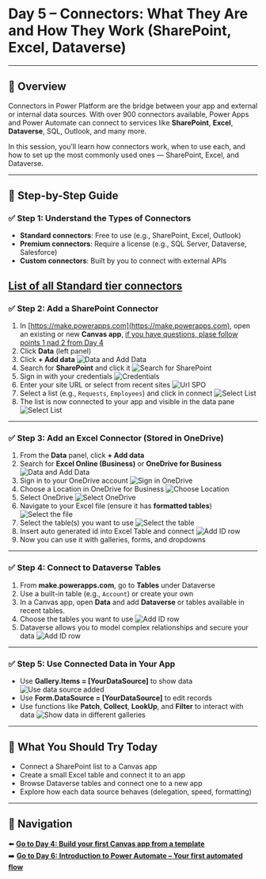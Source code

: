 # Day 5 – Connectors: What They Are and How They Work (SharePoint, Excel, Dataverse)

---

## 📝 Overview

Connectors in Power Platform are the bridge between your app and external or internal data sources. With over 900 connectors available, Power Apps and Power Automate can connect to services like **SharePoint**, **Excel**, **Dataverse**, SQL, Outlook, and many more.

In this session, you’ll learn how connectors work, when to use each, and how to set up the most commonly used ones — SharePoint, Excel, and Dataverse.

---

## 🧭 Step-by-Step Guide

### ✅ Step 1: Understand the Types of Connectors

- **Standard connectors**: Free to use (e.g., SharePoint, Excel, Outlook)
- **Premium connectors**: Require a license (e.g., SQL Server, Dataverse, Salesforce)
- **Custom connectors**: Built by you to connect with external APIs

[List of all Standard tier connectors](https://learn.microsoft.com/en-us/connectors/connector-reference/connector-reference-standard-connectors)
---

### ✅ Step 2: Add a SharePoint Connector

1. In [https://make.powerapps.com](https://make.powerapps.com), open an existing or new **Canvas app**, [if you have questions, plase follow points 1 nad 2 from Day 4](https://github.com/felixbons/PowerPlatform/blob/main/PowerPlatform/Power%20Platform%2030%20days/Day04.md#-step-1-open-power-apps-maker-portal)
2. Click **Data** (left panel)
3. Click **+ Add data**
![Data and Add Data](/PowerPlatform/assets/PowerPlatform30days/Day5/Step1/2and3.png)
4. Search for **SharePoint** and click it
![Search for SharePoint](/PowerPlatform/assets/PowerPlatform30days/Day5/Step1/4.png)
5. Sign in with your credentials
![Credentials](/PowerPlatform/assets/PowerPlatform30days/Day5/Step1/5.png)
6. Enter your site URL or select from recent sites 
![Url SPO](/PowerPlatform/assets/PowerPlatform30days/Day5/Step1/6.png)
7. Select a list (e.g., `Requests`, `Employees`) and click in connect
![Select List](/PowerPlatform/assets/PowerPlatform30days/Day5/Step1/7.png)
8. The list is now connected to your app and visible in the data pane
![Select List](/PowerPlatform/assets/PowerPlatform30days/Day5/Step1/8.png)

---

### ✅ Step 3: Add an Excel Connector (Stored in OneDrive)

1. From the **Data** panel, click **+ Add data**
2. Search for **Excel Online (Business)** or **OneDrive for Business**
![Data and Add Data](/PowerPlatform/assets/PowerPlatform30days/Day5/NextSteps/Step3_1_2.png)
3. Sign in to your OneDrive account
![Sign in OneDrive](/PowerPlatform/assets/PowerPlatform30days/Day5/NextSteps/Step3_3.png)
4. Choose a Location in OneDrive for Business
![Choose Location](/PowerPlatform/assets/PowerPlatform30days/Day5/NextSteps/Step3_4.png)
5. Select OneDrive
![Select OneDrive](/PowerPlatform/assets/PowerPlatform30days/Day5/NextSteps/Step3_5.png)
6. Navigate to your Excel file (ensure it has **formatted tables**)
![Select the file](/PowerPlatform/assets/PowerPlatform30days/Day5/NextSteps/Step3_6.png)
7. Select the table(s) you want to use
![Select the table](/PowerPlatform/assets/PowerPlatform30days/Day5/NextSteps/Step3_7.png)
8. Insert auto generated id into Excel Table and connect 
![Add ID row](/PowerPlatform/assets/PowerPlatform30days/Day5/NextSteps/Step3_8.png)
9. Now you can use it with galleries, forms, and dropdowns

---

### ✅ Step 4: Connect to Dataverse Tables

1. From **make.powerapps.com**, go to **Tables** under Dataverse
2. Use a built-in table (e.g., `Account`) or create your own
3. In a Canvas app, open **Data** and add **Dataverse** or tables available in recent tables.
4. Choose the tables you want to use
![Add ID row](/PowerPlatform/assets/PowerPlatform30days/Day5/NextSteps/Step4_1.png)
5. Dataverse allows you to model complex relationships and secure your data
![Add ID row](/PowerPlatform/assets/PowerPlatform30days/Day5/NextSteps/Step4_2.png)

---

### ✅ Step 5: Use Connected Data in Your App

- Use **Gallery.Items = [YourDataSource]** to show data
![Use data source added](/PowerPlatform/assets/PowerPlatform30days/Day5/NextSteps/Step5_1.png)
- Use **Form.DataSource = [YourDataSource]** to edit records
- Use functions like **Patch**, **Collect**, **LookUp**, and **Filter** to interact with data
![Show data in different galleries](/PowerPlatform/assets/PowerPlatform30days/Day5/NextSteps/Step5_2.png)
---

## 🔎 What You Should Try Today

- Connect a SharePoint list to a Canvas app
- Create a small Excel table and connect it to an app
- Browse Dataverse tables and connect one to a new app
- Explore how each data source behaves (delegation, speed, formatting)

---

## 🔁 Navigation

⬅️ [**Go to Day 4: Build your first Canvas app from a template**](/PowerPlatform/Power%20Platform%2030%20days/Day04.md)  
➡️ [**Go to Day 6: Introduction to Power Automate – Your first automated flow**](/PowerPlatform/Power%20Platform%2030%20days/Day06.md)

